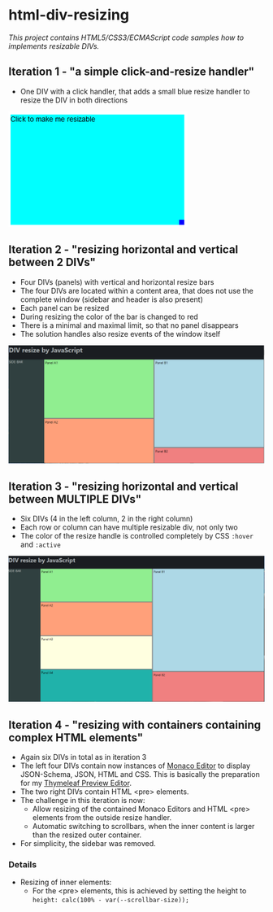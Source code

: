 # html-div-resizing

*This project contains HTML5/CSS3/ECMAScript code samples how to implements resizable DIVs.*

## Iteration 1 - "a simple click-and-resize handler"

- One DIV with a click handler, that adds a small blue resize handler to resize the DIV in both directions

![iteration-1](docs/images/iteration1.png "A DIV with a simple resize handle")

## Iteration 2 - "resizing horizontal and vertical between 2 DIVs"

- Four DIVs (panels) with vertical and horizontal resize bars
- The four DIVs are located within a content area, that does not use the complete window (sidebar and header is also present)
- Each panel can be resized
- During resizing the color of the bar is changed to red
- There is a minimal and maximal limit, so that no panel disappears
- The solution handles also resize events of the window itself

![iteration-2](docs/images/iteration2.png "Four DIVs with vertical and horizontal resize bars")

## Iteration 3 - "resizing horizontal and vertical between MULTIPLE DIVs"

- Six DIVs (4 in the left column, 2 in the right column)
- Each row or column can have multiple resizable div, not only two
- The color of the resize handle is controlled completely by CSS `:hover` and `:active`

![iteration-3](docs/images/iteration3.png "Six DIVs with vertical and horizontal resize bars")

## Iteration 4 - "resizing with containers containing complex HTML elements"

- Again six DIVs in total as in iteration 3
- The left four DIVs contain now instances of [Monaco Editor](https://microsoft.github.io/monaco-editor/) to display JSON-Schema, JSON, HTML and CSS.
  This is basically the preparation for my [Thymeleaf Preview Editor](https://github.com/giraone/thymeleaf-preview-editor).
- The two right DIVs contain HTML &lt;pre&gt; elements.
- The challenge in this iteration is now:
  - Allow resizing of the contained Monaco Editors and HTML &lt;pre&gt; elements from the outside resize handler.
  - Automatic switching to scrollbars, when the inner content is larger than the resized outer container.
- For simplicity, the sidebar was removed.

### Details
- Resizing of inner elements:
  - For the &lt;pre&gt; elements, this is achieved by setting the height to `height: calc(100% - var(--scrollbar-size));`
